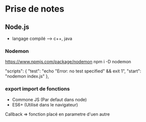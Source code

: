 # Prise de notes

## Node.js

- langage compilé --> c++, java

### Nodemon
https://www.npmjs.com/package/nodemon
npm i -D nodemon

"scripts": {
    "test": "echo \"Error: no test specified\" && exit 1",
    "start": "nodemon index.js"
},

### export import de fonctions
- Commone JS (Par defaut dans node)
- ES6+ (Utilisé dans le navigateur)

Callback => fonction placé en parametre d'uen autre